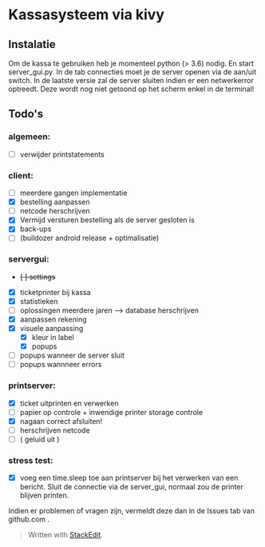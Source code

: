 # Kassasysteem via kivy
## Instalatie
Om de kassa te gebruiken heb je momenteel python (> 3.6) nodig. En start server_gui.py. In de tab connecties moet je de server openen via de aan/uit switch. In de laatste versie zal de server sluiten indien er een netwerkerror optreedt. Deze wordt nog niet getoond op het scherm enkel in de terminal!

## Todo's
### algemeen:
 - [ ] verwijder printstatements
 ### client:
 - [ ] meerdere gangen implementatie
 - [x] bestelling aanpassen
 - [ ] netcode herschrijven
 - [x] Vermijd versturen bestelling als de server gesloten is
 - [x] back-ups
 - [ ] (buildozer android release + optimalisatie)
 ### servergui:
 - ~~[ ] settings~~
 - [x] ticketprinter bij kassa
 - [x] statistieken
 - [ ] oplossingen meerdere jaren --> database herschrijven
 - [x] aanpassen rekening
 - [x] visuele aanpassing
	 - [x] kleur in label
	 - [x] popups 
- [ ] popups wanneer de server sluit
- [ ] popups wannneer errors
 ### printserver:
 - [x] ticket uitprinten en verwerken
 - [ ] papier op controle + inwendige printer storage controle
 - [x] nagaan correct afsluiten!
 - [ ] herschrijven netcode
 - [ ] ( geluid uit )
 
 ### stress test:
 - [x] voeg een time.sleep toe aan printserver bij het verwerken van een bericht. Sluit de connectie via de server_gui, normaal zou de printer blijven printen.

Indien er problemen of vragen zijn, vermeldt deze dan in de Issues tab van github.com .
 

> Written with [StackEdit](https://stackedit.io/).
